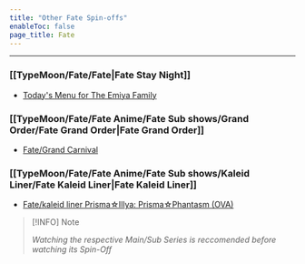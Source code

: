 ```yaml
---
title: "Other Fate Spin-offs"
enableToc: false
page_title: Fate
---
```

***
### [[TypeMoon/Fate/Fate|Fate Stay Night]]
-  <a href="https://anilist.co/anime/100855/Todays-Menu-for-the-Emiya-Family/" target="_blank" rel="noopener"><span>Today's Menu for The Emiya Family</span> </a>

### [[TypeMoon/Fate/Fate Anime/Fate Sub shows/Grand Order/Fate Grand Order|Fate Grand Order]]
- <a href="https://anilist.co/anime/127149/FateGrand-Carnival/" target="_blank" rel="noopener"><span>Fate/Grand Carnival</span> </a>

### [[TypeMoon/Fate/Fate Anime/Fate Sub shows/Kaleid Liner/Fate Kaleid Liner|Fate Kaleid Liner]]
- <a href="https://anilist.co/anime/100269/Fatekaleid-liner-PrismaIllya-PrismaPhantasm/" target="_blank" rel="noopener"><span>Fate/kaleid liner Prisma☆Illya: Prisma☆Phantasm (OVA)</span> </a>


>[!INFO] Note
> 
>*Watching the respective Main/Sub Series is reccomended before watching its Spin-Off*

